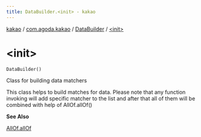 ```yaml
---
title: DataBuilder.<init> - kakao
---
```


[kakao](../../index.html) / [com.agoda.kakao](../index.html) / [DataBuilder](index.html) / [&lt;init&gt;](.)

# &lt;init&gt;

`DataBuilder()`

Class for building data matchers

This class helps to build matches for data.
Please note that any function invoking will add specific matcher to the list
and after that all of them will be combined with help of AllOf.allOf()

**See Also**

[AllOf.allOf](#)

